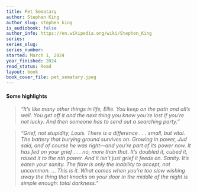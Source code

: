 ```yaml
---
title: Pet Sematary
author: Stephen King
author_slug: stephen_king
is_audiobook: false
author_info: https://en.wikipedia.org/wiki/Stephen_King
series: 
series_slug: 
series_number: 
started: March 1, 2024
year_finished: 2024
read_status: Read
layout: book
book_cover_file: pet_sematary.jpeg
---
```



#### Some highlights

> *“It’s like many other things in life, Ellie. You keep on the path and all’s well. You get off it and the next thing you know you’re lost if you’re not lucky. And then someone has to send out a searching party.”*

> *“Grief, not stupidity, Louis. There is a difference . . . small, but vital. The battery that burying ground survives on. Growing in power, Jud said, and of course he was right—and you’re part of its power now. It has fed on your grief . . . no, more than that. It’s doubled it, cubed it, raised it to the nth power. And it isn’t just grief it feeds on. Sanity. It’s eaten your sanity. The flaw is only the inability to accept, not uncommon.* … *This is it. What comes when you’re too slow wishing away the thing that knocks on your door in the middle of the night is simple enough: total darkness.”*
